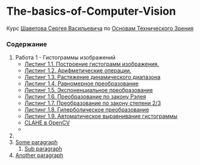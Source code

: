 # The-basics-of-Computer-Vision
Курс [Шаветова Сергея Васильевича](https://itmo.ru/ru/viewperson/484/shavetov_sergey_vasilevich.htm) по [Основам Технического Зрения](Laboratory_Assignments.pdf)



### Содержание
1. Работа 1 - Гистограммы изображений
    - [Листинг 1.1. Построение гистограмм изображения.](src/lab1/report/part1/part1.md#листинг-11-построение-гистограмм-изображения)
    - [Листинг 1.2. Арифметические операции.](src/lab1/report/part1/part1.md#листинг-12-арифметические-операции)
    - [Листинг 1.3. Растяжение динамического диапазона](src/lab1/report/part1/part1.md#листинг-13-растяжение-динамического-диапазона)
    - [Листинг 1.4. Равномерное преобразование](src/lab1/report/part1/part1.md#листинг-14-равномерное-преобразование)
    - [Листинг 1.5. Экспоненциальное преобразование](src/lab1/report/part1/part1.md#листинг-15-экспоненциальное-преобразование)
    - [Листинг 1.6. Преобразование по закону Рэлея](src/lab1/report/part1/part1.md#листинг-16-преобразование-по-закону-рэлея)
    - [Листинг 1.7. Преобразование по закону степени 2/3](src/lab1/report/part1/part1.md#листинг-17-преобразование-по-закону-степени-23)
    - [Листинг 1.8. Гиперболическое преобразование](src/lab1/report/part1/part1.md#листинг-18-гиперболическое-преобразование)
    - [Листинг 1.9. Автоматическое выравнивание гистограммы](src/lab1/report/part1/part1.md#листинг-19-автоматическое-выравнивание-гистограммы)
    - [CLAHE в OpenCV](src/lab1/report/part1/part1.md#вау-мы-нашли-победителя)
    - 
2. 
3. [Some paragraph](#paragraph1)
    1. [Sub paragraph](#subparagraph1)
4. [Another paragraph](#paragraph2)


